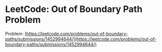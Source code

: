 # LeetCode: Out of Boundary Path Problem 

Problem: [https://leetcode.com/problems/out-of-boundary-paths/submissions/1452994644/](https://leetcode.com/problems/out-of-boundary-paths/submissions/1452994644/)
